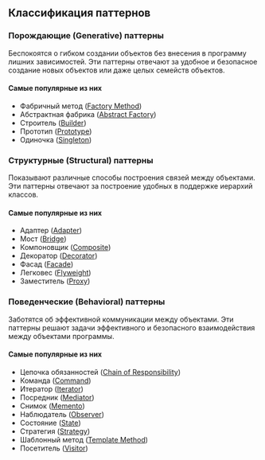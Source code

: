 ## Классификация паттернов

### Порождающие (Generative) паттерны 
Беспокоятся о гибком создании объектов без внесения в программу лишних зависимостей.
Эти паттерны отвечают за удобное и безопасное создание новых объектов или даже целых семейств объектов.
#### Самые популярные из них
+ Фабричный метод ([Factory Method](Generative))
+ Абстрактная фабрика ([Abstract Factory](Generative))
+ Строитель ([Builder](Generative/Builder/description.md))
+ Прототип ([Prototype](Generative))
+ Одиночка ([Singleton](Generative/Singleton/description.md))
### Структурные (Structural) паттерны 
Показывают различные способы построения связей между объектами.
Эти паттерны отвечают за построение удобных в поддержке иерархий классов.
#### Самые популярные из них
+ Адаптер ([Adapter](Structural/Adapter/description.md))
+ Мост ([Bridge](Structural))
+ Компоновщик ([Composite](Structural))
+ Декоратор ([Decorator](Structural))
+ Фасад ([Facade](Structural/Facade/description.md))
+ Легковес ([Flyweight](Structural))
+ Заместитель ([Proxy](Structural))
### Поведенческие (Behavioral) паттерны 
Заботятся об эффективной коммуникации между объектами. 
Эти паттерны решают задачи эффективного и безопасного взаимодействия между объектами программы.
#### Самые популярные из них
+ Цепочка обязанностей ([Chain of Responsibility](Behavioral))
+ Команда ([Command](Behavioral/Command/description.md))
+ Итератор ([Iterator](Behavioral))
+ Посредник ([Mediator](Behavioral))
+ Снимок ([Memento](Behavioral))
+ Наблюдатель ([Observer](Behavioral))
+ Состояние ([State](Behavioral))
+ Стратегия ([Strategy](Behavioral))
+ Шаблонный метод ([Template Method](Behavioral))
+ Посетитель ([Visitor](Behavioral))
